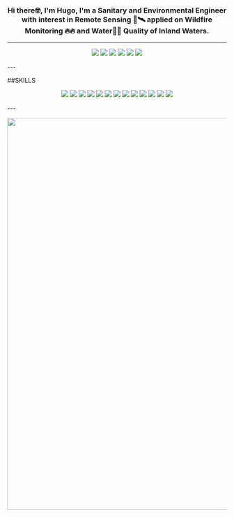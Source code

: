 <h3 align="center">Hi there🤓, I'm Hugo, I'm a Sanitary and Environmental Engineer with interest in Remote Sensing 📡🛰️ applied on Wildfire Monitoring 🔥🔥 and Water🌊🌊 Quality of Inland Waters.  
</h3>

---


<p align='center'>
<a href="https://www.linkedin.com/in/hhal/"><img src="https://img.shields.io/badge/LinkedIn-0077B5?style=for-the-badge&logo=linkedin&logoColor=white"></a>
<a href="https://www.instagram.com/hugo.aluque/"><img src="https://img.shields.io/badge/Instagram-E4405F?style=for-the-badge&logo=instagram&logoColor=white"></a>
<a href="https://www.facebook.com/hugo.anamuro.7"><img src="https://img.shields.io/badge/Facebook-1877F2?style=for-the-badge&logo=facebook&logoColor=white"></a></a>
<a href="https://twitter.com/hugoaluque"><img src="https://img.shields.io/badge/Twitter-1DA1F2?style=for-the-badge&logo=twitter&logoColor=white"></a> 
<a href="https://github.com/qgispe"><img src="https://img.shields.io/badge/qgis-peru-%233BB300.svg?&style=for-the-badge&logo=qgis&logoColor=white"></a>
<a href="https://www.youtube.com/channel/UCELlAubsErKAPlDdzvBZ1hQ"><img src="https://img.shields.io/badge/youtube-%23FF0000.svg?&style=for-the-badge&logo=youtube&logoColor=white"></a>


</p>
---

##SKILLS
<p align='center'>
<img src="https://img.shields.io/badge/Windows-0078D6?style=for-the-badge&logo=windows&logoColor=white">
<img src="https://img.shields.io/badge/Ubuntu-E95420?style=for-the-badge&logo=ubuntu&logoColor=white">
<img src="https://img.shields.io/badge/cent%20os-002260?style=for-the-badge&logo=centos&logoColor=F0F0F0">
<img src="https://img.shields.io/badge/Fedora-294172?style=for-the-badge&logo=fedora&logoColor=white">
<img src="https://img.shields.io/badge/JavaScript-323330?style=for-the-badge&logo=javascript&logoColor=F7DF1E">
<img src="https://img.shields.io/badge/HTML-239120?style=for-the-badge&logo=html5&logoColor=white">
<img src="https://img.shields.io/badge/R-276DC3?style=for-the-badge&logo=r&logoColor=white">
<img src="https://img.shields.io/badge/python-3670A0?style=for-the-badge&logo=python&logoColor=ffdd54">
<img src="https://img.shields.io/badge/Markdown-000000?style=for-the-badge&logo=markdown&logoColor=white">
<img src="https://img.shields.io/badge/latex-%23008080.svg?style=for-the-badge&logo=latex&logoColor=white)">
<img src="https://img.shields.io/badge/PostgreSQL-316192?style=for-the-badge&logo=postgresql&logoColor=white">
<img src="https://aleen42.github.io/badges/src/photoshop.svg">
<img src="https://img.shields.io/badge/Visual%20Studio-5C2D91.svg?style=for-the-badge&logo=visual-studio&logoColor=white">
</p>
---


<p align="center">
<img src="https://c.tenor.com/zOoVaNGp6IsAAAAd/mario-game.gif" width="900px">
</p>

